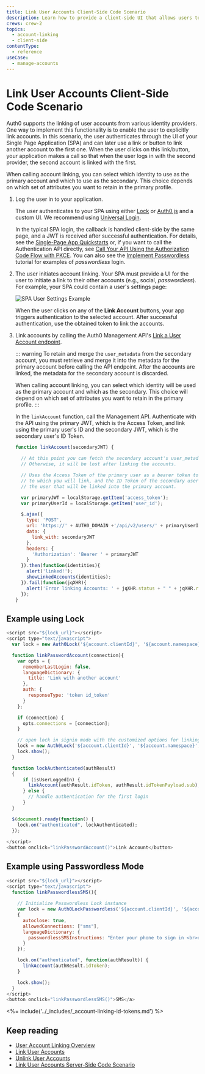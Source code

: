 ```yaml
---
title: Link User Accounts Client-Side Code Scenario
description: Learn how to provide a client-side UI that allows users to authenticate to their other accounts and link these to their primary account using a SPA.
crews: crew-2
topics:
  - account-linking
  - client-side
contentType:
  - reference
useCase:
  - manage-accounts
---
```


# Link User Accounts Client-Side Code Scenario

Auth0 supports the linking of user accounts from various identity providers. One way to implement this functionality is to enable the user to explicitly link accounts. In this scenario, the user authenticates through the UI of your Single Page Application (SPA) and can later use a link or button to link another account to the first one. When the user clicks on this link/button, your application makes a call so that when the user logs in with the second provider, the second account is linked with the first.

When calling account linking, you can select which identity to use as the primary account and which to use as the secondary. This choice depends on which set of attributes you want to retain in the primary profile.

1. Log the user in to your application. 

    The user authenticates to your SPA using either [Lock](/libraries/lock) or [Auth0.js](/libraries/auth0js) and a custom UI. We recommend using [Universal Login](/universal-login).

    In the typical SPA login, the callback is handled client-side by the same page, and a JWT is received after successful authentication. For details, see the [Single-Page App Quickstarts](/quickstart/spa) or, if you want to call the Authentication API directly, see [Call Your API Using the Authorization Code Flow with PKCE](/flows/guides/auth-code-pkce/call-api-auth-code-pkce). You can also see the [Implement Passwordless](/connections/passwordless) tutorial for examples of <dfn data-key="passwordless">passwordless</dfn> login.

2. The user initiates account linking. Your SPA must provide a UI for the user to initiate a link to their other accounts (e.g., social, <dfn data-key="passwordless">passwordless</dfn>). For example, your SPA could contain a user's settings page:

    ![SPA User Settings Example](/media/articles/link-accounts/spa-user-settings.png)

    When the user clicks on any of the **Link Account** buttons, your app triggers authentication to the selected account. After successful authentication, use the obtained token to link the accounts.

3. Link accounts by calling the Auth0 Management API's [Link a User Account endpoint](/api/v2#!/Users/post_identities).

    ::: warning
    To retain and merge the `user_metadata` from the secondary account, you must retrieve and merge it into the metadata for the primary account before calling the API endpoint. After the accounts are linked, the metadata for the secondary account is discarded. 
    
    When calling account linking, you can select which identity will be used as the primary account and which as the secondary. This choice will depend on which set of attributes you want to retain in the primary profile.
    :::

    In the `linkAccount` function, call the Management API. Authenticate with the API using the primary JWT, which is the Access Token, and link using the primary user's ID and the secondary JWT, which is the secondary user's ID Token.

    ```js
    function linkAccount(secondaryJWT) {

      // At this point you can fetch the secondary account's user_metadata for merging with the primary account.
      // Otherwise, it will be lost after linking the accounts.

      // Uses the Access Token of the primary user as a bearer token to identify the account
      // to which you will link, and the ID Token of the secondary user to identify
      // the user that will be linked into the primary account.

      var primaryJWT = localStorage.getItem('access_token');
      var primaryUserId = localStorage.getItem('user_id');

      $.ajax({
        type: 'POST',
        url: 'https://' + AUTH0_DOMAIN +'/api/v2/users/' + primaryUserId + '/identities',
        data: {
          link_with: secondaryJWT
        },
        headers: {
          'Authorization': 'Bearer ' + primaryJWT
        }
      }).then(function(identities){
        alert('linked!');
        showLinkedAccounts(identities);
      }).fail(function(jqXHR){
        alert('Error linking Accounts: ' + jqXHR.status + " " + jqXHR.responseText);
      });
    }
    ```
## Example using Lock

```js
<script src="${lock_url}"></script>
<script type="text/javascript">
  var lock = new Auth0Lock('${account.clientId}', '${account.namespace}');

  function linkPasswordAccount(connection){
    var opts = {
      rememberLastLogin: false,
      languageDictionary: {
        title: 'Link with another account'
      },
      auth: {
        responseType: 'token id_token'
      }
    };

    if (connection) {
      opts.connections = [connection];
    }

    // open lock in signin mode with the customized options for linking
    lock = new Auth0Lock('${account.clientId}', '${account.namespace}', opts);
    lock.show();
  }

  function lockAuthenticated(authResult)
  {
      if (isUserLoggedIn) {
        linkAccount(authResult.idToken, authResult.idTokenPayload.sub);
      } else {
        // handle authentication for the first login
      }
  }

  $(document).ready(function() {
    lock.on("authenticated", lockAuthenticated);
  });
  
</script>
<button onclick="linkPasswordAccount()">Link Account</button>
```

## Example using Passwordless Mode

```js
<script src="${lock_url}"></script>
<script type="text/javascript">
  function linkPasswordlessSMS(){
    
    // Initialize Passwordless Lock instance
    var lock = new Auth0LockPasswordless('${account.clientId}', '${account.namespace}',
    {
      autoclose: true,
      allowedConnections: ["sms"],
      languageDictionary: {
        passwordlessSMSInstructions: "Enter your phone to sign in <br>or create an account to link to."
      }
    });

    lock.on("authenticated", function(authResult)) {
      linkAccount(authResult.idToken);
    }

    lock.show();
  }
</script>
<button onclick="linkPasswordlessSMS()">SMS</a>
```

<%= include('../_includes/_account-linking-id-tokens.md') %>

## Keep reading

* [User Account Linking Overview](/users/concepts/overview-user-account-linking)
* [Link User Accounts](/users/guides/link-user-accounts)
* [Unlink User Accounts](/users/guides/unlink-user-accounts)
* [Link User Accounts Server-Side Code Scenario](/users/references/link-accounts-server-side-scenario)
